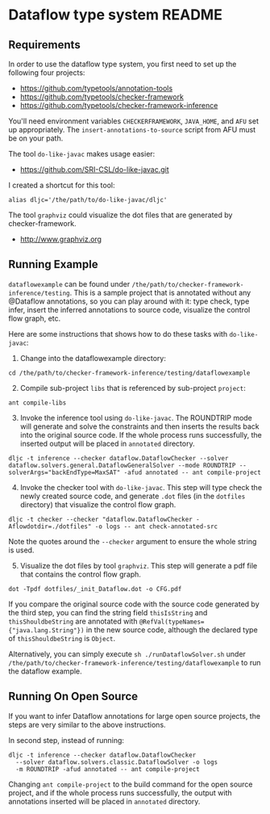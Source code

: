 Dataflow type system README
===========================

Requirements
------------

In order to use the dataflow type system, you first need to set up the
following four projects:

- https://github.com/typetools/annotation-tools
- https://github.com/typetools/checker-framework
- https://github.com/typetools/checker-framework-inference

You'll need environment variables `CHECKERFRAMEWORK`,
`JAVA_HOME`, and `AFU` set up appropriately.
The `insert-annotations-to-source` script from AFU must be on your path.

The tool `do-like-javac` makes usage easier:

- https://github.com/SRI-CSL/do-like-javac.git                                        

I created a shortcut for this tool:

```
alias dljc='/the/path/to/do-like-javac/dljc'
```

The tool `graphviz` could visualize the dot files that are generated by checker-framework.

- http://www.graphviz.org

Running Example
---------------

`dataflowexample` can be found under `/the/path/to/checker-framework-inference/testing`.  This is a sample project that is annotated without any @Dataflow annotations, so you can play around with it: type check, type infer, insert the inferred annotations to source code, visualize the control flow graph, etc.

Here are some instructions that shows how to do these tasks with
`do-like-javac`:

1. Change into the dataflowexample directory:

  ```
  cd /the/path/to/checker-framework-inference/testing/dataflowexample
  ```

2. Compile sub-project `libs` that is referenced by sub-project `project`:

  ```
  ant compile-libs
  ```

3. Invoke the inference tool using `do-like-javac`.
The ROUNDTRIP mode will generate and solve the constraints 
and then inserts the results back into the original source code. 
If the whole process runs successfully, the inserted output will be placed in `annotated` directory.

  ```
  dljc -t inference --checker dataflow.DataflowChecker --solver dataflow.solvers.general.DataflowGeneralSolver --mode ROUNDTRIP --solverArgs="backEndType=MaxSAT" -afud annotated -- ant compile-project
  ```

4. Invoke the checker tool with `do-like-javac`.
This step will type check the newly created source code, and generate
`.dot` files (in the `dotfiles` directory) that visualize the
control flow graph.

  ```
  dljc -t checker --checker "dataflow.DataflowChecker -Aflowdotdir=./dotfiles" -o logs -- ant check-annotated-src
  ```
  Note the quotes around the `--checker` argument to ensure the
whole string is used.


5. Visualize the dot files by tool `graphviz`. This step will generate a pdf file that contains the control flow graph.

  ```
  dot -Tpdf dotfiles/_init_Dataflow.dot -o CFG.pdf
  ```

If you compare the original source code with the source code generated
by the third step, you can find the string field
`thisIsString` and `thisShouldbeString` are annotated with
`@RefVal(typeNames={"java.lang.String"})` in the new source code, although the declared type of `thisShouldbeString` is `Object`.

Alternatively, you can simply execute `sh ./runDataflowSolver.sh` under `/the/path/to/checker-framework-inference/testing/dataflowexample` to run the dataflow example.  

Running On Open Source
---------------

If you want to infer Dataflow annotations for large open source projects, the steps are very similar to the above instructions.

In second step, instead of running:

  ```
  dljc -t inference --checker dataflow.DataflowChecker
    --solver dataflow.solvers.classic.DataflowSolver -o logs 
    -m ROUNDTRIP -afud annotated -- ant compile-project
  ```
Changing `ant compile-project` to the build command for the open source project, and if the whole process runs successfully, the output with annotations inserted will be placed in `annotated` directory.



